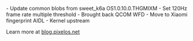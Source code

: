 \- Update common blobs from sweet_k6a OS1.0.10.0.THGMIXM
\- Set 120Hz frame rate multiple threshold
\- Brought back QCOM WFD
\- Move to Xiaomi fingerprint AIDL
\- Kernel upstream

Learn more at [blog.pixelos.net](https://blog.pixelos.net/)
